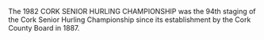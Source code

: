 The 1982 CORK SENIOR HURLING CHAMPIONSHIP was the 94th staging of the Cork Senior Hurling Championship since its establishment by the Cork County Board in 1887.
